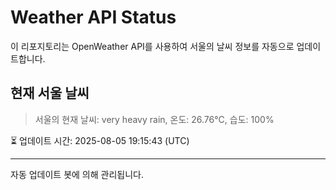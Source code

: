 
# Weather API Status

이 리포지토리는 OpenWeather API를 사용하여 서울의 날씨 정보를 자동으로 업데이트합니다.

## 현재 서울 날씨
> 서울의 현재 날씨: very heavy rain, 온도: 26.76°C, 습도: 100%

⏳ 업데이트 시간: 2025-08-05 19:15:43 (UTC)

---
자동 업데이트 봇에 의해 관리됩니다.
